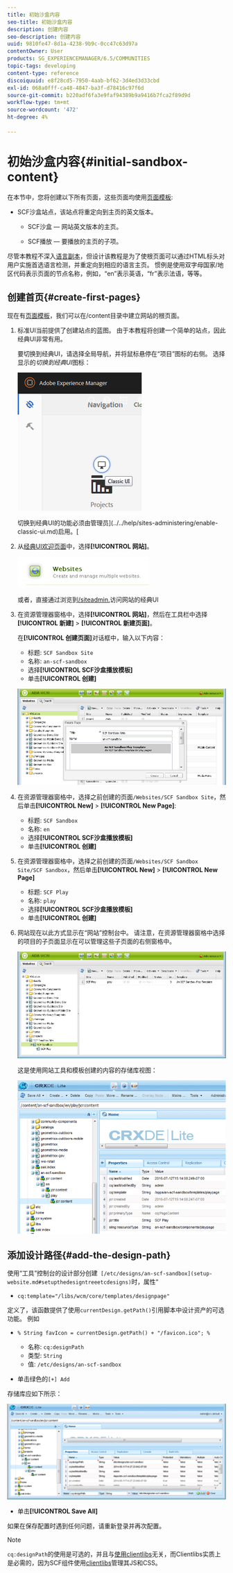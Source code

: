 ```yaml
---
title: 初始沙盒内容
seo-title: 初始沙盒内容
description: 创建内容
seo-description: 创建内容
uuid: 9810fe47-8d1a-4238-9b9c-0cc47c63d97a
contentOwner: User
products: SG_EXPERIENCEMANAGER/6.5/COMMUNITIES
topic-tags: developing
content-type: reference
discoiquuid: e8f28cd5-7950-4aab-bf62-3d4ed3d33cbd
exl-id: 068a0fff-ca48-4847-ba3f-d78416c97f6d
source-git-commit: b220adf6fa3e9faf94389b9a9416b7fca2f89d9d
workflow-type: tm+mt
source-wordcount: '472'
ht-degree: 4%

---
```


# 初始沙盒内容{#initial-sandbox-content}

在本节中，您将创建以下所有页面，这些页面均使用[页面模板](initial-app.md#createthepagetemplate):

* SCF沙盒站点，该站点将重定向到主页的英文版本。

   * SCF沙盒 — 网站英文版本的主页。

   * SCF播放 — 要播放的主页的子项。

尽管本教程不深入[语言副本](../../help/sites-administering/tc-prep.md)，但设计该教程是为了使根页面可以通过HTML标头对用户实施首选语言检测，并重定向到相应的语言主页。 惯例是使用双字母国家/地区代码表示页面的节点名称，例如，“en”表示英语，“fr”表示法语，等等。

## 创建首页{#create-first-pages}

现在有[页面模板](initial-app.md#createthepagetemplate)，我们可以在/content目录中建立网站的根页面。

1. 标准UI当前提供了创建站点的蓝图。 由于本教程将创建一个简单的站点，因此经典UI非常有用。

   要切换到经典UI，请选择全局导航，并将鼠标悬停在“项目”图标的右侧。 选择显示的&#x200B;*切换到经典UI*&#x200B;图标：

   ![经典ui](assets/classic-ui.png)

   切换到经典UI的功能必须由管理员](../../help/sites-administering/enable-classic-ui.md)启用。[

1. 从[经典UI欢迎页面](http://localhost:4502/welcome.html)中，选择&#x200B;**[!UICONTROL 网站]**。

   ![classic-ui-website](assets/classic-ui-website.png)

   或者，直接通过浏览到[/siteadmin.](http://localhost:4502/siteadmin)访问网站的经典UI

1. 在资源管理器窗格中，选择&#x200B;**[!UICONTROL 网站]**，然后在工具栏中选择&#x200B;**[!UICONTROL 新建]** > **[!UICONTROL 新建页面]**。

   在&#x200B;**[!UICONTROL 创建页面]**&#x200B;对话框中，输入以下内容：

   * 标题: `SCF Sandbox Site`
   * 名称: `an-scf-sandbox`
   * 选择&#x200B;**[!UICONTROL SCF沙盒播放模板]**
   * 单击&#x200B;**[!UICONTROL 创建]**

   ![classic-ui-create-page](assets/classic-ui-create-page.png)

1. 在资源管理器窗格中，选择之前创建的页面`/Websites/SCF Sandbox Site`，然后单击&#x200B;**[!UICONTROL New]** > **[!UICONTROL New Page]**:

   * 标题: `SCF Sandbox`
   * 名称: `en`
   * 选择&#x200B;**[!UICONTROL SCF沙盒播放模板]**
   * 单击&#x200B;**[!UICONTROL 创建]**

1. 在资源管理器窗格中，选择之前创建的页面`/Websites/SCF Sandbox Site/SCF Sandbox`，然后单击&#x200B;**[!UICONTROL New]** > **[!UICONTROL New Page]**

   * 标题: `SCF Play`
   * 名称: `play`
   * 选择&#x200B;**[!UICONTROL SCF沙盒播放模板]**
   * 单击&#x200B;**[!UICONTROL 创建]**

1. 网站现在以此方式显示在“网站”控制台中。 请注意，在资源管理器窗格中选择的项目的子页面显示在可以管理这些子页面的右侧窗格中。

   ![classic-ui-website-page](assets/classic-ui-website-page.png)

   这是使用网站工具和模板创建的内容的存储库视图：

   ![classic-ui-repository-view](assets/classic-ui-repository-view.png)

## 添加设计路径{#add-the-design-path}

使用“工具”控制台的设计部分创建` [/etc/designs/an-scf-sandbox](setup-website.md#setupthedesigntreeetcdesigns)`时，属性“

* `cq:template="/libs/wcm/core/templates/designpage"`

定义了，该函数提供了使用`currentDesign.getPath()`引用脚本中设计资产的可选功能。 例如

* `% String favIcon = currentDesign.getPath() + "/favicon.ico"; %`


   * 名称: `cq:designPath`
   * 类型: `String`
   * 值: `/etc/designs/an-scf-sandbox`

* 单击绿色的`[+] Add`

存储库应如下所示：

![classic-ui-repository-path](assets/classic-ui-repository-path.png)

* 单击&#x200B;**[!UICONTROL Save All]**

如果在保存配置时遇到任何问题，请重新登录并再次配置。

>[!NOTE]
>
>`cq:designPath`的使用是可选的，并且与[使用clientlibs](develop-app.md#includeclientlibsintemplate)无关，而Clientlibs实质上是必需的，因为SCF组件使用[clientlibs](client-customize.md#clientlibs-for-scf)管理其JS和CSS。
